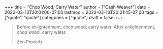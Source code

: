 +++
title = "Chop Wood, Carry Water"
author = ["Cash Weaver"]
date = 2022-03-13T20:01:00-07:00
lastmod = 2022-03-13T20:01:45-07:00
tags = ["quote", "quote"]
categories = ["quote"]
draft = false
+++

> Before enlightenment, chop wood, carry water. After enlightenment, chop wood, carry water.
>
> Zen Proverb
